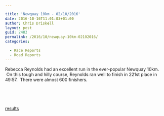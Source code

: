 ```yaml
---

title: 'Newquay 10km - 02/10/2016'
date: 2016-10-16T11:01:03+01:00
author: Chris Driskell
layout: post
guid: 2483
permalink: /2016/10/newquay-10km-02102016/
categories:

  - Race Reports
  - Road Reports
---
```

Rebecca Reynolds had an excellent run in the ever-popular Newquay 10km.  On this tough and hilly course, Reynolds ran well to finish in 221st place in 49:57.  There were almost 600 finishers.

&nbsp;

&nbsp;

[results](http://www.cornwallac.org.uk/downloads/2016_newquay_10k_results.xls)